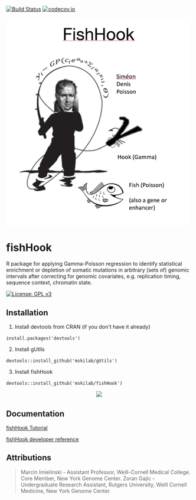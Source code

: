 [![Build Status](https://travis-ci.org/mskilab/fishHook.svg?branch=marcin)](https://travis-ci.org/mskilab/fishHook)
[![codecov.io](https://img.shields.io/codecov/c/github/mskilab/fishHook.svg)](https://codecov.io/github/mskilab/fishHook?branch=marcin)


<img src="images/fishhook.png" width = "500">

fishHook
======

R package for applying Gamma-Poisson regression to identify statistical
enrichment or depletion of somatic mutations in arbitrary (sets of) genomic
intervals after correcting for genomic  covariates, e.g. replication timing,
sequence context, chromatin state.

[![License: GPL v3](https://img.shields.io/badge/License-GPL%20v3-blue.svg)](http://www.gnu.org/licenses/gpl-3.0)

<div id="installation"/>

Installation 
-----------

1. Install devtools from CRAN (if you don't have it already)

  ```
  install.packages('devtools')
  ```

2. Install gUtils 

  ```
  devtools::install_github('mskilab/gUtils')
  ````

3. Install fishHook

  ```
  devtools::install_github('mskilab/fishHook')
  ````


<p align="center">
<img src="images/qqdreams.jpg" width = "700">
</p>

<div id="rdocs"/>

Documentation 
------------

[fishHook Tutorial](http://mskilab.com/fishHook/tutorial.html)

[fishHook developer reference](docs/reference.md)

<!--

[R Documentation](https://raw.githubusercontent.com/mskilab/fishHook/marcin/fishHook.pdf)

-->

<div id="attributions"/>

Attributions
------------
> Marcin Imielinski - Assistant Professor, Weill-Cornell Medical College. Core Member, New York Genome Center.
> Zoran Gajic - Undergraduate Research Assistant, Rutgers University, Weill Cornell Medicine, New York Genome Center.


